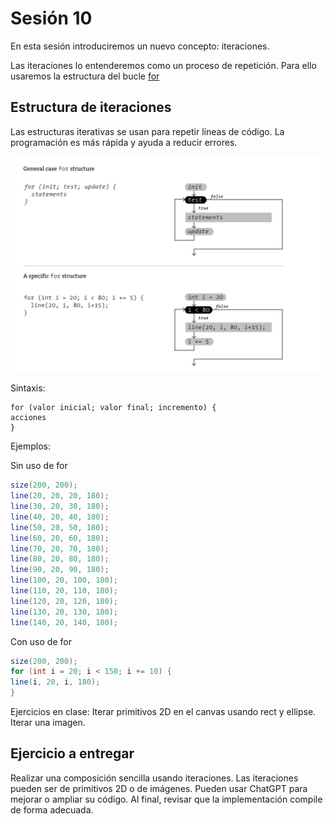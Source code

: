 # Sesión 10

En esta sesión introduciremos un nuevo concepto: iteraciones. 

Las iteraciones lo entenderemos como un proceso de repetición. Para ello usaremos la estructura del bucle [for](https://processing.org/reference/for.html)

## Estructura de iteraciones

Las estructuras iterativas se usan para repetir líneas de código. La programación es más rápida y ayuda a reducir errores.  

![Diagrama flujo for](/img/for-diagram.png "Diagrama de flujo de la estructura for. Fuente: Reas & Fry (2007) Processing: a programming handbook for visual designers and artists, MIT, pp. 62 ")  


Sintaxis: 
```
for (valor inicial; valor final; incremento) {
acciones
}
```

Ejemplos:

Sin uso de for
```java
size(200, 200);
line(20, 20, 20, 180);
line(30, 20, 30, 180);
line(40, 20, 40, 180);
line(50, 20, 50, 180);
line(60, 20, 60, 180);
line(70, 20, 70, 180);
line(80, 20, 80, 180);
line(90, 20, 90, 180);
line(100, 20, 100, 180);
line(110, 20, 110, 180);
line(120, 20, 120, 180);
line(130, 20, 130, 180);
line(140, 20, 140, 180);
```

Con uso de for

```java
size(200, 200);
for (int i = 20; i < 150; i += 10) {
line(i, 20, i, 180);
}
```

Ejercicios en clase:
Iterar primitivos 2D en el canvas usando rect y ellipse. 
Iterar una imagen.


## Ejercicio a entregar

Realizar una composición sencilla usando iteraciones. Las iteraciones pueden ser de primitivos 2D o de imágenes. Pueden usar ChatGPT para mejorar o ampliar su código. Al final, revisar que la implementación compile de forma adecuada.
